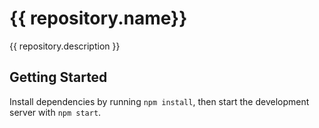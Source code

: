 # {{ repository.name}}

{{ repository.description }}

## Getting Started

Install dependencies by running `npm install`, then start the development server with `npm start`.
